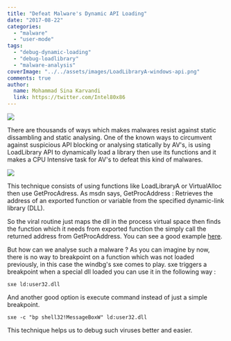 ```yaml
---
title: "Defeat Malware's Dynamic API Loading"
date: "2017-08-22"
categories: 
  - "malware"
  - "user-mode"
tags: 
  - "debug-dynamic-loading"
  - "debug-loadlibrary"
  - "malware-analysis"
coverImage: "../../assets/images/LoadLibraryA-windows-api.png"
comments: true
author:
  name: Mohammad Sina Karvandi
  link: https://twitter.com/Intel80x86
---
```


![](../../assets/images/LoadLibraryA-windows-api.png)

There are thousands of ways which makes malwares resist against static dissambling and static analysing. One of the known ways to circumvent against suspicious API blocking or analysing statically by AV's, is using LoadLibrary API to dynamically load a library then use its functions and it makes a CPU Intensive task for AV's to defeat this kind of malwares.

![](../../assets/images/LoadLibraryA-windows-api.png)

This technique consists of using functions like LoadLibraryA or VirtualAlloc then use GetProcAdress. As msdn says, GetProcAddress : Retrieves the address of an exported function or variable from the specified dynamic-link library (DLL).

So the viral routine just maps the dll in the process virtual space then finds the function which it needs from exported function the simply call the returned address from GetProcAddress. You can see a good example [here](https://msdn.microsoft.com/en-us/library/ms810279.aspx).

But how can we analyse such a malware ? As you can imagine by now, there is no way to breakpoint on a function which was not loaded previously, in this case the windbg's sxe comes to play. sxe triggers a breakpoint when a special dll loaded you can use it in the following way :

```
sxe ld:user32.dll
```

And another good option is execute command instead of just a simple breakpoint.

```
sxe -c "bp shell32!MessageBoxW" ld:user32.dll
```

This technique helps us to debug such viruses better and easier.
